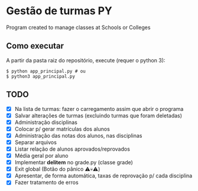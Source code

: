 # Gestão de turmas PY

Program created to manage classes at Schools or Colleges


## Como executar

A partir da pasta raiz do repositório, execute (requer o python 3):

```shell
$ python app_principal.py # ou
$ python3 app_principal.py 
```
  

## TODO

- [x] Na lista de turmas: fazer o carregamento assim que abrir o programa
- [x] Salvar alterações de turmas (excluindo turmas que foram deletadas)
- [x] Administração disciplinas
- [x] Colocar p/ gerar matrículas dos alunos
- [x] Administração das notas dos alunos, nas disciplinas
- [x] Separar arquivos
- [x] Listar relação de alunos aprovados/reprovados
- [x] Média geral por aluno
- [x] Implementar __delitem__ no grade.py (classe grade)
- [x] Exit global (Botão do pânico ⚠️💀⚠️)
- [x] Apresentar, de forma automática, taxas de reprovação p/ cada disciplina
- [x] Fazer tratamento de erros
